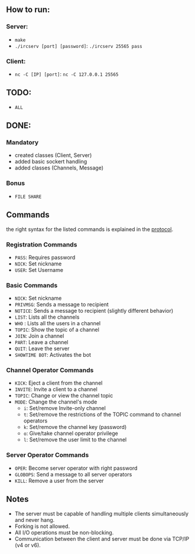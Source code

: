 ## How to run:
### Server:
* `make`
* `./ircserv [port] [password]`: `./ircserv 25565 pass`

### Client:
* `nc -C [IP] [port]`: `nc -C 127.0.0.1 25565`
## TODO:
* `ALL`

## DONE:

### Mandatory
* created classes (Client, Server)
* added basic sockert handling
* added classes (Channels, Message)
### Bonus
* `FILE SHARE`


## Commands
the right syntax for the listed commands is explained in the [protocol](https://datatracker.ietf.org/doc/html/rfc1459#section-4.4.2). 

### Registration Commands

* `PASS`: Requires password
* `NICK`: Set nickname
* `USER`: Set Username

### Basic Commands

* `NICK`: Set nickname
* `PRIVMSG`: Sends a message to recipient
* `NOTICE`: Sends a message to recipient (slightly different behavior)
* `LIST`: Lists all the channels
* `WHO` : Lists all the users in a channel
* `TOPIC`: Show the topic of a channel
* `JOIN`: Join a channel
* `PART`: Leave a channel
* `QUIT`: Leave the server
* `SHOWTIME BOT`: Activates the bot

### Channel Operator Commands

* `KICK`: Eject a client from the channel
* `INVITE`: Invite a client to a channel
* `TOPIC`: Change or view the channel topic
* `MODE`: Change the channel's mode
  * `i`: Set/remove Invite-only channel
  * `t`: Set/remove the restrictions of the TOPIC command to channel operators
  * `k`: Set/remove the channel key (password)
  * `o`: Give/take channel operator privilege
  * `l`: Set/remove the user limit to the channel

### Server Operator Commands

* `OPER`: Become server operator with right password
* `GLOBOPS`: Send a message to all server operators
* `KILL`: Remove a user from the server

## Notes

* The server must be capable of handling multiple clients simultaneously and never hang.
* Forking is not allowed.
* All I/O operations must be non-blocking.
* Communication between the client and server must be done via TCP/IP (v4 or v6).
